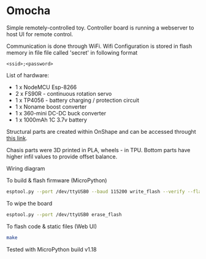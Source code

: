# Omocha

Simple remotely-controlled toy. Controller board is running a webserver to host UI for remote control.

Communication is done through WiFi. Wifi Configuration is stored in flash memory in file file called 'secret' in following format

```
<ssid>;<password>
```

List of hardware:

- 1 x NodeMCU Esp-8266
- 2 x FS90R - continuous rotation servo
- 1 x TP4056 - battery charging / protection circuit
- 1 x Noname boost converter
- 1 x 360-mini DC-DC buck converter
- 1 x 1000mAh 1C 3.7v battery

Structural parts are created within OnShape and can be accessed throught [this link](https://cad.onshape.com/documents/6b025ad5b8d3cd7ed16cbb3e/w/f27e21178ea5a2d9bdf98c12/e/2fbd7fb4a6eb46e4acefeec9?renderMode=0&uiState=65a694ebbeed7c1f54f48a05).

Chasis parts were 3D printed in PLA, wheels - in TPU. Bottom parts have higher infil values to provide offset balance.

Wiring diagram

<TBD>

To build & flash firmware (MicroPython)

```bash
esptool.py --port /dev/ttyUSB0 --baud 115200 write_flash --verify --flash_size=4MB -fm dout 0 /path/to/esp-rom.bin
```

To wipe the board

```bash
esptool.py --port /dev/ttyUSB0 erase_flash
```

To flash code & static files (Web UI)

```bash
make
```

Tested with MicroPython build v1.18
